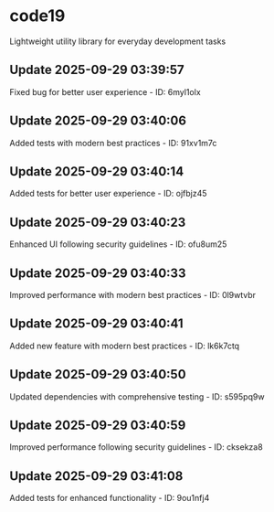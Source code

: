 # code19
Lightweight utility library for everyday development tasks

## Update 2025-09-29 03:39:57
Fixed bug for better user experience - ID: 6myl1olx


## Update 2025-09-29 03:40:06
Added tests with modern best practices - ID: 91xv1m7c


## Update 2025-09-29 03:40:14
Added tests for better user experience - ID: ojfbjz45


## Update 2025-09-29 03:40:23
Enhanced UI following security guidelines - ID: ofu8um25


## Update 2025-09-29 03:40:33
Improved performance with modern best practices - ID: 0l9wtvbr


## Update 2025-09-29 03:40:41
Added new feature with modern best practices - ID: lk6k7ctq


## Update 2025-09-29 03:40:50
Updated dependencies with comprehensive testing - ID: s595pq9w


## Update 2025-09-29 03:40:59
Improved performance following security guidelines - ID: cksekza8


## Update 2025-09-29 03:41:08
Added tests for enhanced functionality - ID: 9ou1nfj4

